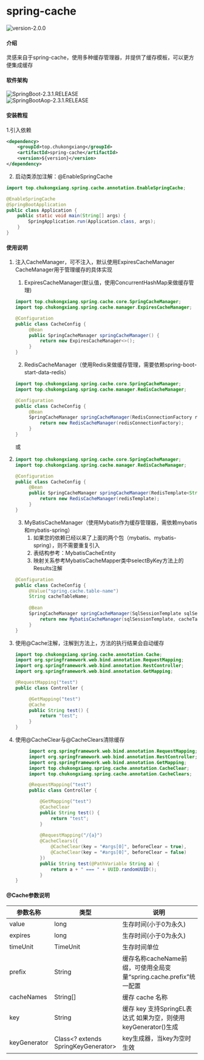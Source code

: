 # spring-cache
![version-2.0.0](https://img.shields.io/badge/version-2.0.0-blue)
#### 介绍
灵感来自于spring-cache，使用多种缓存管理器，并提供了缓存模板，可以更方便集成缓存

#### 软件架构
![SpringBoot-2.3.1.RELEASE](https://img.shields.io/badge/SpringBoot-2.3.1.RELEASE-green)  
![SpringBootAop-2.3.1.RELEASE](https://img.shields.io/badge/SpringBootAop-2.3.1.RELEASE-red)

#### 安装教程
1.引入依赖
```xml
<dependency>
	<groupId>top.chukongxiang</groupId>
	<artifactId>spring-cache</artifactId>
	<version>${version}</version>
</dependency>
```

2. 启动类添加注解：@EnableSpringCache

```java
import top.chukongxiang.spring.cache.annotation.EnableSpringCache;

@EnableSpringCache
@SpringBootApplication
public class Application {
	public static void main(String[] args) {
		SpringApplication.run(Application.class, args);
	}
}
```

#### 使用说明

1. 注入CacheManager，可不注入，默认使用ExpiresCacheManager  
   CacheManager用于管理缓存的具体实现
   1. ExpiresCacheManager(默认值，使用ConcurrentHashMap来做缓存管理)

   ```java
   import top.chukongxiang.spring.cache.core.SpringCacheManager;
   import top.chukongxiang.spring.cache.manager.ExpiresCacheManager;

   @Configuration
   public class CacheConfig {
        @Bean
        public SpringCacheManager springCacheManager() {
            return new ExpiresCacheManager<>();
        }
   }
   ```

   2. RedisCacheManager（使用Redis来做缓存管理，需要依赖spring-boot-start-data-redis）

   ```java
   import top.chukongxiang.spring.cache.core.SpringCacheManager;
   import top.chukongxiang.spring.cache.manager.RedisCacheManager;    

   @Configuration
   public class CacheConfig {
        @Bean
        SpringCacheManager springCacheManager(RedisConnectionFactory redisConnectionFactory) {
            return new RedisCacheManager(redisConnectionFactory);
        }
   }
   ```
   
   或
   
2. ```java
   import top.chukongxiang.spring.cache.core.SpringCacheManager;
   import top.chukongxiang.spring.cache.manager.RedisCacheManager;    

   @Configuration
   public class CacheConfig {
        @Bean
        public SpringCacheManager springCacheManager(RedisTemplate<String, Object> redisTemplate) {
            return new RedisCacheManager(redisTemplate);
        }
   }
   ```
   
   3. MyBatisCacheManager（使用Mybatis作为缓存管理器，需依赖mybatis和mybatis-spring）
      1. 如果您的依赖已经以来了上面的两个包（mybatis、mybatis-spring），则不需要重复引入 
      2. 表结构参考：MybatisCacheEntity 
      3. 映射关系参考MybatisCacheMapper类中selectByKey方法上的Results注解

   ```java
   @Configuration
   public class CacheConfig {
        @Value("spring.cache.table-name")
        String cacheTableName;
        
        @Bean
        SpringCacheManager springCacheManager(SqlSessionTemplate sqlSessionTemplate) {
            return new MybatisCacheManager(sqlSessionTemplate, cacheTableName);
        }
   }
   ```

3. 使用@Cache注解，注解到方法上，方法的执行结果会自动缓存
   ```java
   import top.chukongxiang.spring.cache.annotation.Cache;
   import org.springframework.web.bind.annotation.RequestMapping;
   import org.springframework.web.bind.annotation.RestController;
   import org.springframework.web.bind.annotation.GetMapping;
   
   @RequestMapping("test")
   public class Controller {
   
        @GetMapping("test")
        @Cache
        public String test() {
            return "test";
        }
   }
   ```
4. 使用@CacheClear与@CacheClears清除缓存
   ```java
        import org.springframework.web.bind.annotation.RequestMapping;
        import org.springframework.web.bind.annotation.RestController;
        import org.springframework.web.bind.annotation.GetMapping;
        import top.chukongxiang.spring.cache.annotation.CacheClear;
        import top.chukongxiang.spring.cache.annotation.CacheClears;
   
        @RequestMapping("test")
        public class Controller { 
   
            @GetMapping("test")
            @CacheClear
            public String test() {
                return "test";
            }
            
            @RequestMapping("/{a}")
            @CacheClears({
                @CacheClear(key = "#args[0]", beforeClear = true),
                @CacheClear(key = "#args[0]", beforeClear = false)
            })
            public String test(@PathVariable String a) {
                return a + " === " + UUID.randomUUID();
            }
   }
   ```


#### @Cache参数说明

| 参数名称      | 类型                                 | 说明                                                | 默认值                             |
|--------------|-------------------------------------|---------------------------------------------------|---------------------------------|
| value        | long                                | 生存时间(小于0为永久)                                      | 0                               |
| expires      | long                                | 生存时间(小于0为永久)                                      | 0                               |
| timeUnit     | TimeUnit                            | 生存时间单位                                            | TimeUnit.MILLISECONDS（毫秒）       |
| prefix       | String                              | 缓存名称cacheName前缀，可使用全局变量“spring.cache.prefix”统一配置  | 空串                              |
| cacheNames   | String[]                            | 缓存 cache 名称                                       | [前缀:]类名:方法名                     |
| key          | String                              | 缓存 key 支持SpringEL表达式 如果为空，则使用keyGenerator()生成     | 空串                              |
| keyGenerator | Class<? extends SpringKeyGenerator> | key生成器，当key为空时生效                                  | DefaultSpringKeyGenerator.class |
